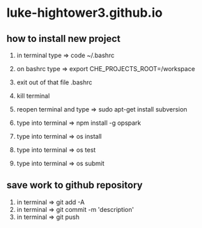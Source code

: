 # luke-hightower3.github.io

## how to install new project
1) in terminal type => code ~/.bashrc
2) on bashrc type => export CHE_PROJECTS_ROOT=/workspace
3) exit out of that file .bashrc
4) kill terminal

5) reopen terminal and type => sudo apt-get install subversion
6) type into terminal => npm install -g opspark
7) type into terminal => os install

8) type into terminal => os test

9) type into terminal => os submit

## save work to github repository

1) in terminal => git add -A
2) in terminal => git commit -m 'description'
3) in terminal => git push